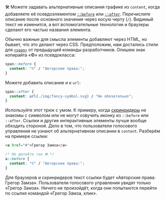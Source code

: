 🛠 Можете задавать альтернативные описания графике из `content`, когда добавляете её псевдоэлементом [`::before`](/css/before/) или [`::after`](/css/after/). Перечислите описание после основного значения через косую черту (`/`). Видимый текст не изменится, а вот вспомогательные технологии и браузеры сделают его частью названия элемента.

Обычно важные для смысла элементы добавляют через HTML, но бывает, что это делают через CSS. Предположим, нам достались стили для [`<span>`](/html/span/) от предыдущей команды разработчиков. Опишем знак копирайта «©» из псевдокласса:

```css
span::before {
  content: "©" / "Авторские права:";
}
```

Можете добавить описание и к `url`:

```css
span::after {
  content: url(./img/fancy-symbol.svg) / "Не обязательно";
}
```

Используйте этот трюк с умом. К примеру, когда [скринридеры](/a11y/screenreaders/) не знакомы с символом или не могут озвучить иконку из `::before` или `::after`. Ссылки и другие интерактивные элементы лучше вообще обходить стороной. Дело в том, что пользователи голосового управления не узнают об альтернативном описании в `content`. Разберём на примере ссылки:

```html
<a href="#">Грегор Замза</a>
```

```css
/* Не делайте так ❌ */
a::before {
  content: "©" / "Авторские права:";
}
```

Для браузеров и скринридеров текст ссылки будет «Авторские права: Грегор Замза». Пользователи голосового управления увидят только «Грегор Замза». Ничего не произойдёт, когда они попытаются перейти по ссылке командой «Грегор Замза, клик».
